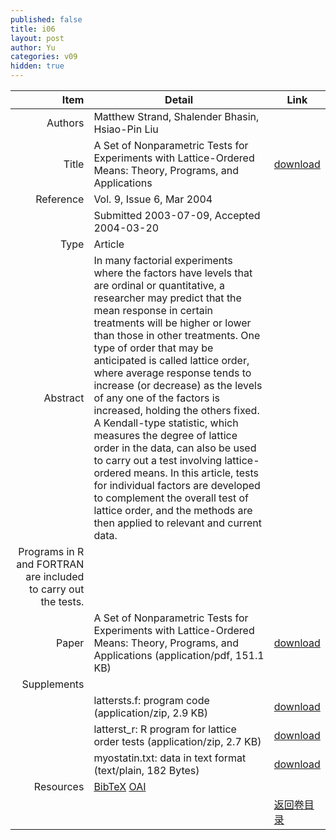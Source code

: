 ```yaml
---
published: false
title: i06
layout: post
author: Yu
categories: v09
hidden: true
---
```


| Item | Detail | Link |
|---:|---|---|
| Authors | Matthew Strand, Shalender Bhasin, Hsiao-Pin Liu| |
| Title |A Set of Nonparametric Tests for Experiments with Lattice-Ordered Means: Theory, Programs, and Applications | [download](http://www.jstatsoft.org/v09/i06/paper) |
| Reference |Vol. 9, Issue 6, Mar 2004 | |
| | Submitted 2003-07-09, Accepted 2004-03-20| | 
| Type | Article| |
| Abstract | In many factorial experiments where the factors have levels that are ordinal or quantitative, a researcher may predict that the mean response in certain treatments will be higher or lower than those in other treatments. One type of order that may be anticipated is called lattice order, where average response tends to increase (or decrease) as the levels of any one of the factors is increased, holding the others fixed. A Kendall-type statistic, which measures the degree of lattice order in the data, can also be used to carry out a test involving lattice-ordered means. In this article, tests for individual factors are developed to complement the overall test of lattice order, and the methods are then applied to relevant and current data. | |
 Programs in R and FORTRAN are included to carry out the tests.| |
| Paper | A Set of Nonparametric Tests for Experiments with Lattice-Ordered Means: Theory, Programs, and Applications  (application/pdf, 151.1 KB)| [download](http://www.jstatsoft.org/v09/i06/paper) |
| Supplements | | |
| |lattersts.f: program code  (application/zip, 2.9 KB)|  [download](http://www.jstatsoft.org/v09/i06/supp/1) |
| |latterst_r: R program for lattice order tests  (application/zip, 2.7 KB)|  [download](http://www.jstatsoft.org/v09/i06/supp/2) |
| |myostatin.txt: data in text format  (text/plain, 182 Bytes)|  [download](http://www.jstatsoft.org/v09/i06/supp/3) |
| Resources | [BibTeX](http://www.jstatsoft.org/v09/i06/bibtex) [OAI](http://www.jstatsoft.org/oai?verb=GetRecord&identifier=oai.jstatsoft/v09/i06&prefix=oai_dc)| |
| |  | [返回卷目录]({{site.baseurl}}/volume/v09.html) |